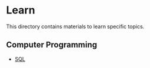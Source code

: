 # Learn

This directory contains materials to learn specific topics.

## Computer Programming

- [SQL](./SQL)